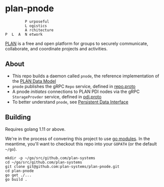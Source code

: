 # plan-pnode

```
         P urposeful
         L ogistics
         A rchitecture
P  L  A  N etwork
```

[PLAN](http://plan-systems.org) is a free and open platform for groups to securely communicate, collaborate, and coordinate projects and activities.

## About

- This repo builds a daemon called `pnode`, the reference implementation of the [PLAN Data Model](https://github.com/plan-systems/design-docs/blob/master/PLAN-Proof-of-Correctness.md)
- `pnode` publishes the gRPC `Repo` service, defined in [repo.proto](https://github.com/plan-systems/plan-protobufs/blob/master/pkg/repo/repo.proto)
- A pnode _initiates_ connections to PLAN PDI nodes via the gRPC `StorageProvder` service, defined in [pdi.proto](https://github.com/plan-systems/plan-protobufs/blob/master/pkg/pdi/pdi.proto)
- To better understand `pnode`, see [Persistent Data Interface](https://github.com/plan-systems/design-docs/blob/master/PLAN-API-Documentation.md#Persistent-Data-Interface)

## Building

Requires golang 1.11 or above.

We're in the process of convering this project to use [go modules](https://github.com/golang/go/wiki/Modules). In the meantime, you'll want to checkout this repo into your `GOPATH` (or the default `~/go`).

```
mkdir -p ~/go/src/github.com/plan-systems
cd ~/go/src/github.com/plan-systems
git clone git@github.com:plan-systems/plan-pnode.git
cd plan-pnode
go get ./...
go build .
```
